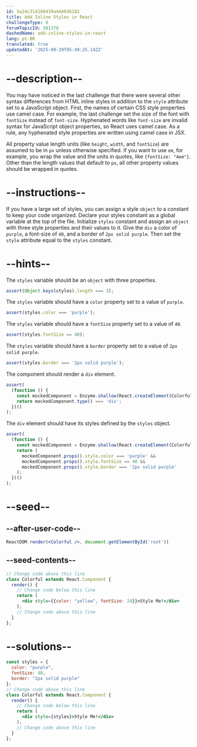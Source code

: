 ```yaml
---
id: 5a24c314108439a4d4036182
title: Add Inline Styles in React
challengeType: 6
forumTopicId: 301378
dashedName: add-inline-styles-in-react
lang: pt-BR
translated: true
updatedAt: '2025-09-29T05:49:25.142Z'
---
```


# --description--

You may have noticed in the last challenge that there were several other syntax differences from HTML inline styles in addition to the `style` attribute set to a JavaScript object. First, the names of certain CSS style properties use camel case. For example, the last challenge set the size of the font with `fontSize` instead of `font-size`. Hyphenated words like `font-size` are invalid syntax for JavaScript object properties, so React uses camel case. As a rule, any hyphenated style properties are written using camel case in JSX.

All property value length units (like `height`, `width`, and `fontSize`) are assumed to be in `px` unless otherwise specified. If you want to use `em`, for example, you wrap the value and the units in quotes, like `{fontSize: "4em"}`. Other than the length values that default to `px`, all other property values should be wrapped in quotes.

# --instructions--

If you have a large set of styles, you can assign a style `object` to a constant to keep your code organized. Declare your styles constant as a global variable at the top of the file. Initialize `styles` constant and assign an `object` with three style properties and their values to it. Give the `div` a color of `purple`, a font-size of `40`, and a border of `2px solid purple`. Then set the `style` attribute equal to the `styles` constant.

# --hints--

The `styles` variable should be an `object` with three properties.

```js
assert(Object.keys(styles).length === 3);
```

The `styles` variable should have a `color` property set to a value of `purple`.

```js
assert(styles.color === 'purple');
```

The `styles` variable should have a `fontSize` property set to a value of `40`.

```js
assert(styles.fontSize == 40);
```

The `styles` variable should have a `border` property set to a value of `2px solid purple`.

```js
assert(styles.border === '2px solid purple');
```

The component should render a `div` element.

```js
assert(
  (function () {
    const mockedComponent = Enzyme.shallow(React.createElement(Colorful));
    return mockedComponent.type() === 'div';
  })()
);
```

The `div` element should have its styles defined by the `styles` object.

```js
assert(
  (function () {
    const mockedComponent = Enzyme.shallow(React.createElement(Colorful));
    return (
      mockedComponent.props().style.color === 'purple' &&
      mockedComponent.props().style.fontSize == 40 &&
      mockedComponent.props().style.border === '2px solid purple'
    );
  })()
);
```

# --seed--

## --after-user-code--

```jsx
ReactDOM.render(<Colorful />, document.getElementById('root'))
```

## --seed-contents--

```jsx
// Change code above this line
class Colorful extends React.Component {
  render() {
    // Change code below this line
    return (
      <div style={{color: "yellow", fontSize: 24}}>Style Me!</div>
    );
    // Change code above this line
  }
};
```

# --solutions--

```jsx
const styles = {
  color: "purple",
  fontSize: 40,
  border: "2px solid purple"
};
// Change code above this line
class Colorful extends React.Component {
  render() {
    // Change code below this line
    return (
      <div style={styles}>Style Me!</div>
    );
    // Change code above this line
  }
};
```
